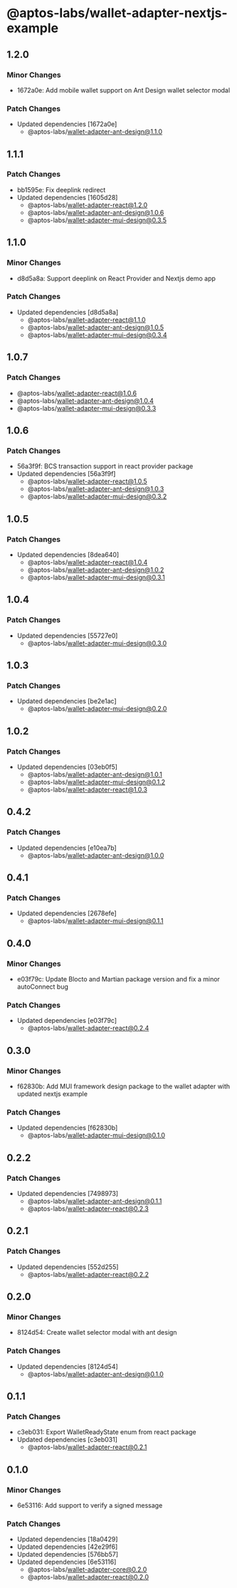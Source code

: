 # @aptos-labs/wallet-adapter-nextjs-example

## 1.2.0

### Minor Changes

- 1672a0e: Add mobile wallet support on Ant Design wallet selector modal

### Patch Changes

- Updated dependencies [1672a0e]
  - @aptos-labs/wallet-adapter-ant-design@1.1.0

## 1.1.1

### Patch Changes

- bb1595e: Fix deeplink redirect
- Updated dependencies [1605d28]
  - @aptos-labs/wallet-adapter-react@1.2.0
  - @aptos-labs/wallet-adapter-ant-design@1.0.6
  - @aptos-labs/wallet-adapter-mui-design@0.3.5

## 1.1.0

### Minor Changes

- d8d5a8a: Support deeplink on React Provider and Nextjs demo app

### Patch Changes

- Updated dependencies [d8d5a8a]
  - @aptos-labs/wallet-adapter-react@1.1.0
  - @aptos-labs/wallet-adapter-ant-design@1.0.5
  - @aptos-labs/wallet-adapter-mui-design@0.3.4

## 1.0.7

### Patch Changes

- @aptos-labs/wallet-adapter-react@1.0.6
- @aptos-labs/wallet-adapter-ant-design@1.0.4
- @aptos-labs/wallet-adapter-mui-design@0.3.3

## 1.0.6

### Patch Changes

- 56a3f9f: BCS transaction support in react provider package
- Updated dependencies [56a3f9f]
  - @aptos-labs/wallet-adapter-react@1.0.5
  - @aptos-labs/wallet-adapter-ant-design@1.0.3
  - @aptos-labs/wallet-adapter-mui-design@0.3.2

## 1.0.5

### Patch Changes

- Updated dependencies [8dea640]
  - @aptos-labs/wallet-adapter-react@1.0.4
  - @aptos-labs/wallet-adapter-ant-design@1.0.2
  - @aptos-labs/wallet-adapter-mui-design@0.3.1

## 1.0.4

### Patch Changes

- Updated dependencies [55727e0]
  - @aptos-labs/wallet-adapter-mui-design@0.3.0

## 1.0.3

### Patch Changes

- Updated dependencies [be2e1ac]
  - @aptos-labs/wallet-adapter-mui-design@0.2.0

## 1.0.2

### Patch Changes

- Updated dependencies [03eb0f5]
  - @aptos-labs/wallet-adapter-ant-design@1.0.1
  - @aptos-labs/wallet-adapter-mui-design@0.1.2
  - @aptos-labs/wallet-adapter-react@1.0.3

## 0.4.2

### Patch Changes

- Updated dependencies [e10ea7b]
  - @aptos-labs/wallet-adapter-ant-design@1.0.0

## 0.4.1

### Patch Changes

- Updated dependencies [2678efe]
  - @aptos-labs/wallet-adapter-mui-design@0.1.1

## 0.4.0

### Minor Changes

- e03f79c: Update Blocto and Martian package version and fix a minor autoConnect bug

### Patch Changes

- Updated dependencies [e03f79c]
  - @aptos-labs/wallet-adapter-react@0.2.4

## 0.3.0

### Minor Changes

- f62830b: Add MUI framework design package to the wallet adapter with updated nextjs example

### Patch Changes

- Updated dependencies [f62830b]
  - @aptos-labs/wallet-adapter-mui-design@0.1.0

## 0.2.2

### Patch Changes

- Updated dependencies [7498973]
  - @aptos-labs/wallet-adapter-ant-design@0.1.1
  - @aptos-labs/wallet-adapter-react@0.2.3

## 0.2.1

### Patch Changes

- Updated dependencies [552d255]
  - @aptos-labs/wallet-adapter-react@0.2.2

## 0.2.0

### Minor Changes

- 8124d54: Create wallet selector modal with ant design

### Patch Changes

- Updated dependencies [8124d54]
  - @aptos-labs/wallet-adapter-ant-design@0.1.0

## 0.1.1

### Patch Changes

- c3eb031: Export WalletReadyState enum from react package
- Updated dependencies [c3eb031]
  - @aptos-labs/wallet-adapter-react@0.2.1

## 0.1.0

### Minor Changes

- 6e53116: Add support to verify a signed message

### Patch Changes

- Updated dependencies [18a0429]
- Updated dependencies [42e29f6]
- Updated dependencies [576bb57]
- Updated dependencies [6e53116]
  - @aptos-labs/wallet-adapter-core@0.2.0
  - @aptos-labs/wallet-adapter-react@0.2.0

